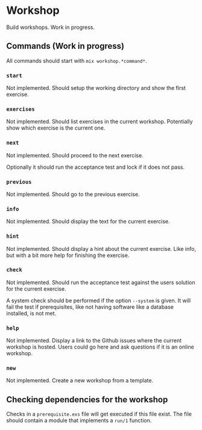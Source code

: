 Workshop
========
Build workshops. Work in progress.

Commands (Work in progress)
---------------------------
All commands should start with `mix workshop.*command*`.

### `start`
Not implemented. Should setup the working directory and show the first exercise.

### `exercises`
Not implemented. Should list exercises in the current workshop. Potentially show which exercise is the current one.

### `next`
Not implemented. Should proceed to the next exercise.

Optionally it should run the acceptance test and lock if it does not pass.

### `previous`
Not implemented. Should go to the previous exercise.

### `info`
Not implemented. Should display the text for the current exercise.

### `hint`
Not implemented. Should display a hint about the current exercise. Like info, but with a bit more help for finishing the exercise.

### `check`
Not implemented. Should run the acceptance test against the users solution for the current exercise.

A system check should be performed if the option `--system` is given. It will fail the test if prerequisites, like not having software like a database installed, is not met.

### `help`
Not implemented. Display a link to the Github issues where the current workshop is hosted. Users could go here and ask questions if it is an online workshop.

### `new`
Not implemented. Create a new workshop from a template.


Checking dependencies for the workshop
--------------------------------------
Checks in a `prerequisite.exs` file will get executed if this file exist. The file should contain a module that implements a `run/1` function.

